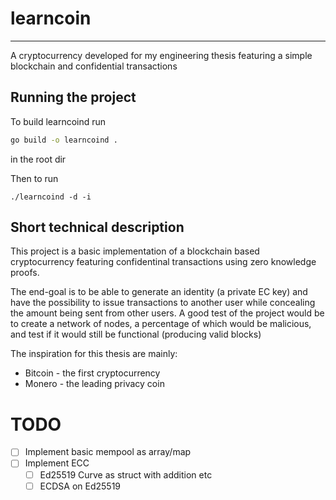 # learncoin

---

A cryptocurrency developed for my engineering thesis featuring a simple blockchain and confidential transactions

## Running the project
To build learncoind run
```bash
go build -o learncoind .
```
in the root dir

Then to run
```
./learncoind -d -i
```

## Short technical description
This project is a basic implementation of a blockchain based cryptocurrency featuring confidentinal transactions using zero knowledge proofs.

The end-goal is to be able to generate an identity (a private EC key) and have the possibility to issue transactions to another user while concealing the amount being sent from other users. A good test of the project would be to create a network of nodes, a percentage of which would be malicious, and test if it would still be functional (producing valid blocks)

The inspiration for this thesis are mainly:
* Bitcoin - the first cryptocurrency
* Monero - the leading privacy coin

# TODO
- [ ] Implement basic mempool as array/map
- [ ] Implement ECC
    - [ ] Ed25519 Curve as struct with addition etc
    - [ ] ECDSA on Ed25519
